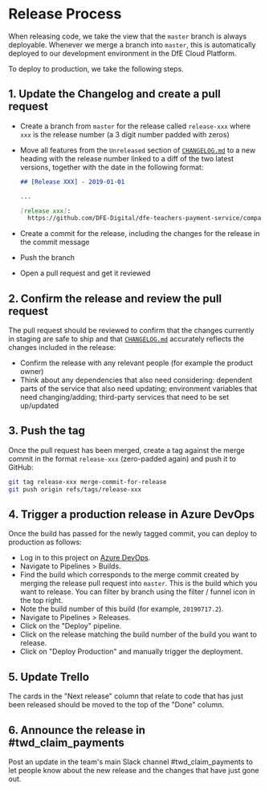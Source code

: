 # Release Process

When releasing code, we take the view that the `master` branch is always
deployable. Whenever we merge a branch into `master`, this is automatically
deployed to our development environment in the DfE Cloud Platform.

To deploy to production, we take the following steps.

## 1. Update the Changelog and create a pull request

- Create a branch from `master` for the release called `release-xxx` where `xxx`
  is the release number (a 3 digit number padded with zeros)
- Move all features from the `Unreleased` section of
  [`CHANGELOG.md`](../CHANGELOG.md) to a new heading with the release number
  linked to a diff of the two latest versions, together with the date in the
  following format:

  ```markdown
  ## [Release XXX] - 2019-01-01

  ...

  [release xxx]:
    https://github.com/DFE-Digital/dfe-teachers-payment-service/compare/previous-release...release-xxx
  ```

- Create a commit for the release, including the changes for the release in the
  commit message
- Push the branch
- Open a pull request and get it reviewed

## 2. Confirm the release and review the pull request

The pull request should be reviewed to confirm that the changes currently in
staging are safe to ship and that [`CHANGELOG.md`](../CHANGELOG.md) accurately
reflects the changes included in the release:

- Confirm the release with any relevant people (for example the product owner)
- Think about any dependencies that also need considering: dependent parts of
  the service that also need updating; environment variables that need
  changing/adding; third-party services that need to be set up/updated

## 3. Push the tag

Once the pull request has been merged, create a tag against the merge commit in
the format `release-xxx` (zero-padded again) and push it to GitHub:

```sh
git tag release-xxx merge-commit-for-release
git push origin refs/tags/release-xxx
```

## 4. Trigger a production release in Azure DevOps

Once the build has passed for the newly tagged commit, you can deploy to
production as follows:

- Log in to this project on
  [Azure DevOps](https://dev.azure.com/dfe-ssp/S118-Teacher-Payments-Service).
- Navigate to Pipelines > Builds.
- Find the build which corresponds to the merge commit created by merging the
  release pull request into `master`. This is the build which you want to
  release. You can filter by branch using the filter / funnel icon in the top
  right.
- Note the build number of this build (for example, `20190717.2`).
- Navigate to Pipelines > Releases.
- Click on the "Deploy" pipeline.
- Click on the release matching the build number of the build you want to
  release.
- Click on "Deploy Production" and manually trigger the deployment.

## 5. Update Trello

The cards in the "Next release" column that relate to code that has just been
released should be moved to the top of the "Done" column.

## 6. Announce the release in #twd_claim_payments

Post an update in the team's main Slack channel #twd_claim_payments to let
people know about the new release and the changes that have just gone out.
